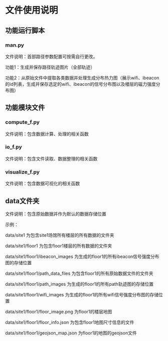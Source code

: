 # 文件使用说明

## 功能运行脚本
### man.py
文件说明：首部路径参数配置可按需自行更改。

功能1：生成并保存路径轨迹图片（全部轨迹）

功能2：从原始文件中提取各类数据并处理生成分布热力图（展示wifi、ibeacon的id列表，生成并保存选定的wifi、ibeacon的信号分布图以及楼层的磁力强度分布图）

## 功能模块文件
### compute_f.py
文件说明：包含数据计算、处理的相关函数
### io_f.py
文件说明：包含文件读取、数据整理的相关函数
### visualize_f.py
文件说明：包含数据可视化的相关函数

## data文件夹
文件说明：包含原始数据并作为默认的数据存储位置

示例：

data/site1 为包含site1场馆所有楼层的所有数据的文件夹

data/site1/floor1 为包含floor1楼层的所有数据的文件夹

data/site1/floor1/ibeacon_images 为生成的floor1的所有ibeacon信号强度分布图的存储位置

data/site1/floor1/path_data_files 为包含floor1的所有原始数据文件的文件夹

data/site1/floor1/path_images 为生成的floor1的所有path轨迹图的存储位置

data/site1/floor1/wifi_images 为生成的floor1的所有wifi信号强度分布图的存储位置

data/site1/floor1/floor_image.png 为floor1的楼层地图

data/site1/floor1/floor_info.json 为包含floor1地图尺寸信息的文件

data/site1/floor1/geojson_map.json 为floor1的地图的geojson文件